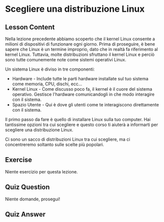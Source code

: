 # Scegliere una distribuzione Linux

## Lesson Content

Nella lezione precedente abbiamo scoperto che il kernel Linux consente a milioni di dispositivi di funzionare ogni giorno. Prima di proseguire, è bene sapere che Linux è un termine improprio, dato che in realtà fa riferimento al kernel Linux. Tuttavia, molte distribuzioni sfruttano il kernel Linux e perciò sono tutte comunemente note come sistemi operativi Linux.

Un sistema Linux è diviso in tre componenti:

<ul>
<li>Hardware - Include tutte le parti hardware installate sul tuo sistema come memoria, CPU, dischi, ecc...</li>
<li>Kernel Linux - Come discusso poco fa, il kernel è il cuore del sistema operativo. Gestisce l'hardware comunicandogli in che modo interagire con il sistema.</li>
<li>Spazio Utente - Qui è dove gli utenti come te interagiscono direttamente con il sistema.</li>
</ul>

Il primo passo da fare è quello di installare Linux sulla tuo computer. Hai tantissime opzioni tra cui scegliere e questo corso ti aiuterà a informarti per scegliere una distribuzione Linux.

Ci sono un sacco di distribuzioni Linux tra cui scegliere, ma ci concentreremo soltanto sulle scelte più popolari.


## Exercise

 Niente esercizio per questa lezione.

## Quiz Question

Niente domande, prosegui!

## Quiz Answer
